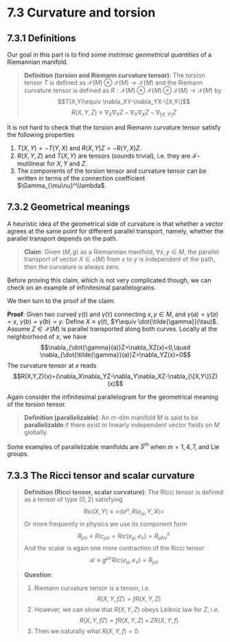 # 7.3 Curvature and torsion

## 7.3.1 Definitions

Our goal in this part is to find some _instrinsic geometrical quantities_ of a Riemannian manifold.

>**Definition (torsion and Riemann curvature tensor)**: The torsion tensor $T$ is defined as $\mathcal{X}(M)\otimes \mathcal{X}(M)\to \mathcal{X}(M)$ and the Riemann curvature tensor is defined as $R: \mathcal{X}(M)\otimes\mathcal{X}(M)\otimes\mathcal{X}(M)\to \mathcal{X}(M)$ by
>$$T(X,Y)\equiv \nabla_XY-\nabla_YX-\[X,Y\]$$
>$$R(X,Y,Z)\equiv \nabla_X\nabla_Y Z-\nabla_Y\nabla_X Z-\nabla_{[X,Y]}Z$$

It is not hard to check that the torsion and Riemann curvature tensor satisfy the following properties
1. $T(X,Y)=-T(Y,X)$ and $R(X,Y)Z=-R(Y,X)Z$.
2. $R(X,Y,Z)$ and $T(X,Y)$ are tensors (sounds trivial), i.e. they are $\mathcal{F}$-mutilinear for $X,Y$ and $Z$.
3. The components of the torsion tensor and curvature tensor can be written in terms of the connection coefficient $\Gamma_{\mu\nu}^\\lambda$.


## 7.3.2 Geometrical meanings

A heuristic idea of the geometrical side of curvature is that whether a vector agrees at the same point for different parallel transport, namely, whether the parallel transport depends on the path.

>**Claim**: Given $(M,g)$ as a Riemannian manifold, $\forall x,y \in M$, the parallel transport of vector $X\in \mathcal{x}(M)$ from $x$ to $y$ is independent of the path, then the curvature is always zero.

Before proving this claim, which is not very complicated though, we can check on an example of infinitesimal parallelograms.
 
 


We then turn to the proof of the claim.

**Proof**: Given two curved $\gamma(t)$ and $\tilde{\gamma}(\tau)$ connecting $x,y\in M$, and $\gamma(a)=\tilde{\gamma}(a)=x$, $\gamma(b)=\tilde{\gamma}(b)=y$. Define $X\equiv\dot{\gamma}(t)$, $Y\equiv \dot{\tilde{\gamma}}(\tau)$. Assume $Z\in \mathcal{X}(M)$ is parallel transported along both curves. Locally at the neighborhood of $x$, we have
$$\nabla_{\dot{\gamma}(a)}Z=\nabla_XZ(x)=0,\quad \nabla_{\dot{\tilde{\gamma}}(a)}Z=\nabla_YZ(x)=0$$
The curvature tensor at $x$ reads
$$R(X,Y,Z)(x)=(\nabla_X\nabla_YZ-\nabla_Y\nabla_XZ-\nabla_{\[X,Y\]}Z)(x)$$


Again consider the infinitesimal parallelogram for the geometrical meaning of the torsion tensor.

>**Definition (parallelizable)**: An $m$-dim manifold $M$ is said to be **parallelizable** if there exist $m$ linearly independent vector fields on $M$ globally.

Some examples of parallelizable manifolds are $S^m$ when $m=1,4,7$, and Lie groups.

## 7.3.3 The Ricci tensor and scalar curvature

>**Definition (Ricci tensor, scalar curvature)**: The Ricci tensor is defined as a tensor of type $(0,2)$ satisfying
>$$Ric(X,Y)\equiv \big<\mathrm{d}x^\mu,R(e_\mu,Y,X)\big>$$
Or more frequently in physics we use its component form
$$R_{\mu\nu}\equiv Ric_{\mu\nu}=Ric(e_\mu,e_\nu)=R^\lambda_{\mu\lambda\nu}$$
And the scalar is again one more contraction of the Ricci tensor
$$\mathcal{R}\equiv g^{\mu\nu}Ric(e_\mu,e_\nu)=R_{\mu\nu}$$


>**Question**: 
>1. Riemann curvature tensor is a tensor, i.e.
>$$R(X,Y,fZ)=fR(X,Y,Z)$$
>2. However, we can show that $R(X,Y,Z)$ obeys Leibniz law for $Z$, i.e.
>$$R(X,Y,fZ)=fR(X,Y,Z)+ZR(X,Y,f)$$
>3. Then we naturally what $R(X,Y,f)=0$.
>

